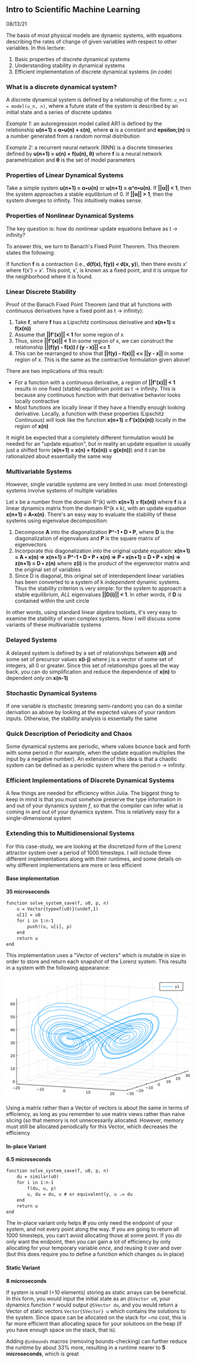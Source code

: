 ## Intro to Scientific Machine Learning
08/13/21

The basis of most physical models are dynamic systems, with equations describing the rates of change of given variables with respect to other variables. In this lecture:
1. Basic properties of discrete dynamical systems
2. Understanding stability in dynamical systems
3. Efficient implementation of discrete dynamical systems (in code)

### What is a discrete dynamical system?
A discrete dynamical system is defined by a relationship of the form: `u_n+1 = model(u_n, n)`, where a future state of the system is described by an initial state and a series of discrete updates

*Example 1:* an autoregression model called AR1 is defined by the relationship **u(n+1) = &alpha;•u(n) + &epsilon;(n)**, where **&alpha;** is a constant and **epsilon;(n)** is a number generated from a random normal distribution

*Example 2:* a recurrent neural network (RNN) is a discrete timeseries defined by **u(n+1) = u(n) + f(u(n), &theta;)** where **f** is a neural network parametrization and **&theta;** is the set of model parameters

### Properties of Linear Dynamical Systems
Take a simple system **u(n+1) = &alpha;•u(n)** or **u(n+1) = &alpha;^n•u(n)**. If **||&alpha;|| < 1**, then the system approaches a stable equilibrium of 0. If **||&alpha;|| > 1**, then the system diverges to infinity. This intuitively makes sense.

### Properties of Nonlinear Dynamical Systems
The key question is: how do nonlinear update equations behave as t -> infinity?

To answer this, we turn to Banach's Fixed Point Theorem. This theorem states the following:

If function **f** is a contraction (i.e., **d(f(x), f(y)) < d(x, y)**), then there exists x' where f(x') = x'. This point, x', is known as a fixed point, and it is unique for the neighborhood where it is found.

### Linear Discrete Stability
Proof of the Banach Fixed Point Theorem (and that all functions with continuous derivatives have a fixed point as t -> infinity):

1. Take **f**, where **f** has a Lipschitz continuous derivative and **x(n+1) = f(x(n))**
2. Assume that **||f'(x)|| < 1** for some region of x
3. Thus, since **||f'(x)|| < 1** in some region of x, we can construct the relationship **||(f(y) - f(x)) / (y - x)|| <= 1**
4. This can be rearranged to show that **||f(y) - f(x)|| <= ||y - x||** in some region of x. This is the same as the contractive formulation given above!

There are two implications of this result:
- For a function with a continuous derivative, a region of **||f'(x)|| < 1** results in one fixed (stable) equilibrium point as t -> infinity. This is because any continuous function with that derivative behavior looks locally contractive
- Most functions are locally linear if they have a friendly enough looking derivative. Locally, a function with these properties (Lipschitz Continuous) will look like the function **x(n+1) = f'(x)(x(n))** locally in the region of **x(n)**

It might be expected that a completely different formulation would be needed for an "update equation", but in reality an update equation is usually just a shifted form (**x(n+1) = x(n) + f(x(n)) = g(x(n))**) and it can be rationalized about essentially the same way

### Multivariable Systems
However, single variable systems are very limited in use: most (interesting) systems involve systems of multiple variables

Let x be a number from the domain R^(k) with **x(n+1) = f(x(n))** where **f** is a linear dynamics matrix from the domain R^(k x k), with an update equation **x(n+1) = A•x(n)**. There's an easy way to evaluate the stability of these systems using eigenvalue decomposition:

1. Decompose **A** into the diagonalization **P^-1 • D • P**, where **D** is the diagonalization of eigenvalues and **P** is the square matrix of eigenvectors
2. Incorporate this diagonalization into the original update equation: **x(n+1) = A • x(n) => x(n+1) = P^-1 • D • P • x(n) => P • x(n+1) = D • P • x(n) => z(n+1) = D • z(n)** where **z(i)** is the product of the eigenvector matrix and the original set of variables
3. Since D is diagonal, this original set of interdependent linear variables has been converted to a system of k *independent* dynamic systems. Thus the stability criterion is very simple: for the system to approach a stable equilibrium, *ALL* eigenvalues **||D(i)|| < 1**. In other words, if **D** is contained within the unit circle

In other words, using standard linear algebra toolsets, it's very easy to examine the stability of even complex systems. Now I will discuss some variants of these multivariable systems

### Delayed Systems
A delayed system is defined by a set of relationships between **x(i)** and some set of precursor values **x(i-j)** where j is a vector of some set of integers, all 0 or greater. Since this set of relationships goes all the way back, you can do simplification and reduce the dependence of **x(n)** to dependent *only* on **x(n-1)**

### Stochastic Dynamical Systems
If one variable is stochastic (meaning semi-random) you can do a similar derivation as above by looking at the expected values of your random inputs. Otherwise, the stability analysis is essentially the same

### Quick Description of Periodicity and Chaos
Some dynamical systems are periodic, where values bounce back and forth with some period *n* (for example, when the update equation multiplies the input by a negative number). An extension of this idea is that a chaotic system can be defined as a periodic system where the period *n* -> infinity.

### Efficient Implementations of Discrete Dynamical Systems
A few things are needed for efficiency within Julia. The biggest thing to keep in mind is that you must somehow preserve the type information in and out of your dynamics system *f*, so that the compiler can infer what is coming in and out of your dynamics system. This is relatively easy for a single-dimensional system

### Extending this to Multidimensional Systems
For this case-study, we are looking at the discretized form of the Lorenz attractor system over a period of 1000 timesteps. I will include three different implementations along with their runtimes, and some details on why different implementations are more or less efficient

#### Base implementation
**35 microseconds**
```
function solve_system_save(f, u0, p, n)
    u = Vector{typeof(u0)}(undef,1)
    u[1] = u0
    for i in 1:n-1
        push!(u, u[i], p)
    end
    return u
end
```
This implementation uses a "Vector of vectors" which is mutable in size in order to store and return each snapshot of the Lorenz system. This results in a system with the following appearance:

![](../Programs_Lecture4/SolvedLorenzSystem.png)

Using a matrix rather than a Vector of vectors is about the same in terms of efficiency, as long as you remember to use matrix views rather than naive slicing (so that memory is not unnecessarily allocated. However, memory must still be allocated periodically for this Vector, which decreases the efficiency

#### In-place Variant
**6.5 microseconds**
```
function solve_system_save(f, u0, p, n)
    du = similar(u0)
    for i in 1:n-1
        f(du, u, p)
        u, du = du, u # or equivalently, u .= du
    end
    return u
end
```
The in-place variant only helps **if** you only need the endpoint of your system, and not every point along the way. If you are going to return all 1000 timesteps, you can't avoid allocating those at some point. If you *do* only want the endpoint, then you can gain a lot of efficiency by only allocating for your temporary variable *once*, and reusing it over and over (but this does require you to define a function which changes `du` in place)

#### Static Variant
**8 microseconds**

If system is small (<10 elements) storing as static arrays can be beneficial. In this form, you would input the initial state as an `@SVector u0`, your dynamics function `f` would output `@SVector du`, and you would return a Vector of static vectors `Vector{SVector} u` which contains the solutions to the system. Since space can be allocated on the stack for ~no cost, this is far more efficient than allocating space for your solutions on the heap (if you have enough space on the stack, that is).

Adding `@inbounds` macros (removing bounds-checking) can further reduce the runtime by about 33% more, resulting in a runtime nearer to **5 microseconds**, which is great
